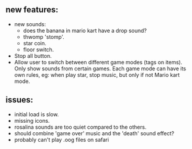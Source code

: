 ## new features:
- new sounds:
  - does the banana in mario kart have a drop sound?
  - thwomp 'stomp'.
  - star coin.
  - floor switch.
- Stop all button.
- Allow user to switch between different game modes (tags on items). Only show sounds from certain games. Each game mode can have its own rules, eg: when play star, stop music, but only if not Mario kart mode.

## issues:
- initial load is slow.
- missing icons.
- rosalina sounds are too quiet compared to the others.
- should combine 'game over' music and the 'death' sound effect?
- probably can't play .oog files on safari
